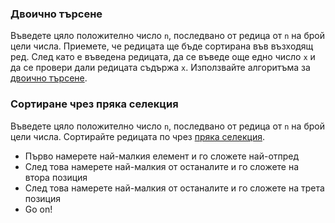 ### Двоично търсене
Въведете цяло положително число `n`, последвано от редица от `n` на брой цели числа.
Приемете, че редицата ще бъде сортирана във възходящ ред.
След като е въведена редицата, да се въведе още едно число `x` и да се провери дали редицата съдържа `x`.
Използвайте алгоритъма за [двоично търсене](https://en.wikipedia.org/wiki/Binary_search_algorithm).


### Сортиране чрез пряка селекция
Въведете цяло положително число `n`, последвано от редица от `n` на брой цели числа.
Сортирайте редицата по чрез [пряка селекция](https://en.wikipedia.org/wiki/Selection_sort).
  * Първо намерете най-малкия елемент и го сложете най-отпред
  * След това намерете най-малкия от останалите и го сложете на втора позиция
  * След това намерете най-малкия от останалите и го сложете на трета позиция
  * Go on!

  